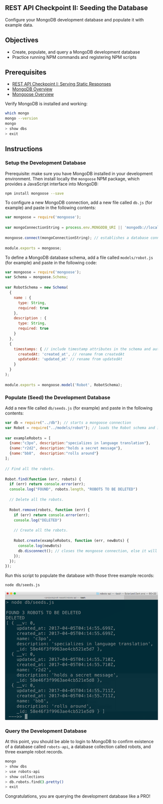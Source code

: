 ## REST API Checkpoint II: Seeding the Database

Configure your MongoDB development database and populate it with example data.

## Objectives

  + Create, populate, and query a MongoDB development database
  + Practice running NPM commands and registering NPM scripts

## Prerequisites

  + [REST API Checkpoint I: Serving Static Responses](/projects/rest-api/checkpoints/static-responses/checkpoint.md)
  + [MongoDB Overview](/notes/databases/mongodb/notes.md)
  + [Mongoose Overview](/notes/javascript/mongoose.md)

Verify MongoDB is installed and working:

```` sh
which mongo
mongo --version
mongo
> show dbs
> exit
````

## Instructions

### Setup the Development Database

Prerequisite: make sure you have MongoDB installed in your development environment. Then install locally the `mongoose` NPM package, which provides a JavaScript interface into MongoDB:

```` sh
npm install mongoose --save
````

To configure a new MongoDB connection, add a new file called `db.js` (for example) and paste in the following contents:

```` js
var mongoose = require('mongoose');

var mongoConnectionString = process.env.MONGODB_URI || 'mongodb://localhost/robots-api';

mongoose.connect(mongoConnectionString); // establishes a database connection which may in some cases need to be manually closed via disconnect();

module.exports = mongoose;
````

To define a MongoDB database schema, add a file called `models/robot.js` (for example) and paste in the following code:

```` js
var mongoose = require('mongoose');
var Schema = mongoose.Schema;

var RobotSchema = new Schema(
  {
    name : {
      type: String,
      required: true
    },
    description : {
      type: String,
      required: true
    }
  },
  {
    timestamps: { // include timestamp attributes in the schema and automatically assign values on create and update, respectively
      createdAt: 'created_at', // rename from createdAt
      updatedAt: 'updated_at' // rename from updatedAt
    }
  }
);

module.exports = mongoose.model('Robot', RobotSchema);
````

### Populate (Seed) the Development Database

Add a new file called `db/seeds.js` (for example) and paste in the following contents:

```` js
var db = require("../db"); // starts a mongoose connection
var Robot = require("../models/robot"); // loads the Robot schema and its helpful ORM functions like .find(), .remove(), and .create()

var exampleRobots = [
  {name:"c3po", description:"specializes in language translation"},
  {name:"r2d2", description:"holds a secret message"},
  {name:"bb8",  description:"rolls around"}
];

// Find all the robots.

Robot.find(function (err, robots) {
  if (err) return console.error(err);
  console.log("FOUND", robots.length, "ROBOTS TO BE DELETED")

  // Delete all the robots.

  Robot.remove(robots, function (err) {
    if (err) return console.error(err);
    console.log("DELETED")

    // Create all the robots.

    Robot.create(exampleRobots, function (err, newBots) {
      console.log(newBots)
      db.disconnect(); // closes the mongoose connection, else it will keep running, which is appropriate for when the web server runs, but not for a script like this.
    });
  });
});
````

Run this script to populate the database with those three example records:

```` sh
node db/seeds.js
````

![a terminal message displaying data about the three recently-created records](db-seeding.png)

### Query the Development Database

At this point, you should be able to login to MongoDB to confirm existence of a database called `robots-api`, a database collection called robots, and three example robot records.

```` sh
mongo
> show dbs
> use robots-api
> show collections
> db.robots.find().pretty()
> exit
````

Congratulations, you are querying the development database like a PRO!
